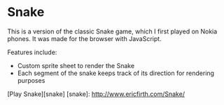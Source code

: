# Snake
This is a version of the classic Snake game, which I first played on Nokia phones. It was made for the browser with JavaScript.

Features include:
* Custom sprite sheet to render the Snake
* Each segment of the snake keeps track of its direction for rendering purposes

[Play Snake][snake]
[snake]: http://www.ericfirth.com/Snake/
